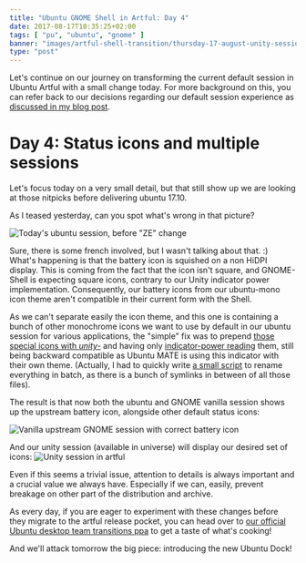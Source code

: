 ```yaml
---
title: "Ubuntu GNOME Shell in Artful: Day 4"
date: 2017-08-17T10:35:25+02:00
tags: [ "pu", "ubuntu", "gnome" ]
banner: "images/artful-shell-transition/thursday-17-august-unity-session.png"
type: "post"
---
```


Let's continue on our journey on transforming the current default session in Ubuntu Artful with a small change today. For more background on this, you can refer back to our decisions regarding our default session experience as [discussed in my blog post](/2017/08/03/ubuntu--guadec-2017-and-plans-for-gnome-shell-migration/).

# Day 4: Status icons and multiple sessions

Let's focus today on a very small detail, but that still show up we are looking at those nitpicks before delivering ubuntu 17.10.

As I teased yesterday, can you spot what's wrong in that picture?

![Today's ubuntu session, before "ZE" change](/images/artful-shell-transition/thursday-17-august-ubuntu-before.png)

Sure, there is some french involved, but I wasn't talking about that. :) What's happening is that the battery icon is squished on a non HiDPI display. This is coming from the fact that the icon isn't square, and GNOME-Shell is expecting square icons, contrary to our Unity indicator power implementation. Consequently, our battery icons from our ubuntu-mono icon theme aren't compatible in their current form with the Shell.

As we can't separate easily the icon theme, and this one is containing a bunch of other monochrome icons we want to use by default in our ubuntu session for various applications, the "simple" fix was to prepend [those special icons with *unity-*](http://bazaar.launchpad.net/~ubuntu-art-pkg/ubuntu-themes/trunk/revision/554) and having only [indicator-power reading](http://bazaar.launchpad.net/~indicator-applet-developers/indicator-power/trunk.16.10/revision/313) them, still being backward compatible as Ubuntu MATE is using this indicator with their own theme. (Actually, I had to quickly write [a small script](https://gist.github.com/didrocks/1fdbe995b2694c78d1ee37f6ce77d85e) to rename everything in batch, as there is a bunch of symlinks in between of all those files).

The result is that now both the ubuntu and GNOME vanilla session shows up the upstream battery icon, alongside other default status icons:

![Vanilla upstream GNOME session with correct battery icon](/images/artful-shell-transition/thursday-17-august-after.png)

And our unity session (available in universe) will display our desired set of icons:
![Unity session in artful](/images/artful-shell-transition/thursday-17-august-unity-session.png)

Even if this seems a trivial issue, attention to details is always important and a crucial value we always have. Especially if we can, easily, prevent breakage on other part of the distribution and archive.

As every day, if you are eager to experiment with these changes before they migrate to the artful release pocket, you can head over to [our official Ubuntu desktop team transitions ppa](https://launchpad.net/~ubuntu-desktop/+archive/ubuntu/transitions) to get a taste of what's cooking!

And we'll attack tomorrow the big piece: introducing the new Ubuntu Dock!
